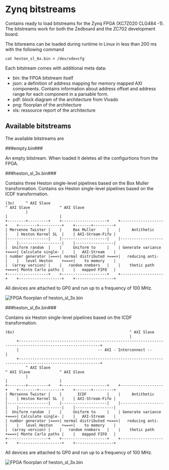 Zynq bitstreams
===============

Contains ready to load bitstreams for the Zynq FPGA (XC7Z020 CLG484 -1).
The bitstreams work for both the Zedboard and the ZC702 development board.

The bitsreams can be loaded during runtime in Linux in less than 200 ms 
with the following command
```
cat heston_sl_6x.bin > /dev/xdevcfg
```

Each bitstream comes with additional meta data:

- bin: the FPGA bitstream itself
- json: a definition of address mapping for memory mapped AXI components. 
  Contains information about address offset and address range for each component
  in a parsable form.
- pdf: block diagram of the architecture from Vivado 
- png: floorplan of the architecture
- xls: ressource report of the architecture


Available bitstreams
--------------------

The available bitstreams are

###empty.bin###

An empty bitstream. When loaded it deletes all the configurtions from the FPGA.

###heston_sl_3x.bin###

Contains three Heston single-level pipelines based on the Box Muller transformation. 
Contains six Heston single-level pipelines based on the ICDF transformation. 
```
(3x)     ^ AXI Slave                                                                ^ AXI Slave             ^ AXI Slave
         |                                                                          |                       |
+--------+---------+    +--------------------+    +-------------------+    +--------+----------+    +-------+---------+
| Mersenne Twister |    |     Box Muller     |    |     Antithetic    |    | Heston Kernel SL  |    | AXI-Stream-Fifo |
|------------------|    |--------------------|    |-------------------|    |-------------------|    |-----------------|
|  Uniform random  |    |     Uniform to     |    | Generate variance +===>| Calculate single- |    |   AXI-Stream    |
| number generator |===>| normal distributed +===>|   reducing anti-  |    |   level Heston    +===>|    to memory    |
|  (array version) |    |   random nnmbers   |    |    thetic path    +===>| Monte Carlo paths |    |   mapped FIFO   |
+------------------+    +--------------------+    +-------------------+    +-------------------+    +-----------------+
```
All devices are attached to GP0 and run up to a frequency of 100 MHz.

![FPGA floorplan of heston_sl_3x.bin](https://git.rhrk.uni-kl.de/EIT-Wehn/finance.zynqpricer.hls/raw/master/bitstream/heston_sl_3x.png)

###heston_sl_6x.bin###

Contains six Heston single-level pipelines based on the ICDF transformation. 
```
(6x)                                                   ^ AXI Slave
                                                       |
     +----------------------------------------------------------------------------------------------------------+
     |                                   -- AXI - Interconnect --                                               |
     +----------------------------------------------------------------------------------------------------------+
         ^ AXI Slave                                                                ^ AXI Slave             ^ AXI Slave
         |                                                                          |                       |
+--------+---------+    +--------------------+    +-------------------+    +--------+----------+    +-------+---------+
| Mersenne Twister |    |       ICDF         |    |     Antithetic    |    | Heston Kernel SL  |    | AXI-Stream-Fifo |
|------------------|    |--------------------|    |-------------------|    |-------------------|    |-----------------|
|  Uniform random  |    |     Uniform to     |    | Generate variance +===>| Calculate single- |    |   AXI-Stream    |
| number generator |===>| normal distributed +===>|   reducing anti-  |    |   level Heston    +===>|    to memory    |
|  (array version) |    |   random nnmbers   |    |    thetic path    +===>| Monte Carlo paths |    |   mapped FIFO   |
+------------------+    +--------------------+    +-------------------+    +-------------------+    +-----------------+
```
All devices are attached to GP0 and run up to a frequency of 100 MHz.

![FPGA floorplan of heston_sl_3x.bin](https://git.rhrk.uni-kl.de/EIT-Wehn/finance.zynqpricer.hls/raw/master/bitstream/heston_sl_6x.png)


